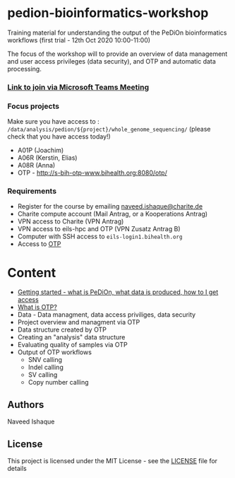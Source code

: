 # pedion-bioinformatics-workshop
Training material for understanding the output of the PeDiOn bioinformatics workflows (first trial - 12th Oct 2020 10:00-11:00)

The focus of the workshop will to provide an overview of data management and user access privileges (data security), and OTP and automatic data processing.

### [Link to join via Microsoft Teams Meeting](https://teams.microsoft.com/l/meetup-join/19%3adc6ee9195867464f94f57e6b33cfd602%40thread.tacv2/1602144919457?context=%7b%22Tid%22%3a%22afe91939-923e-432c-bc66-cbc3ec18d02c%22%2c%22Oid%22%3a%221298273b-1298-4d92-a14b-894d7df2a533%22%7d)

### Focus projects

Make sure you have access to : `/data/analysis/pedion/${project}/whole_genome_sequencing/` (please check that you have access today!)
-	A01P (Joachim)
-	A06R (Kerstin, Elias)
-	A08R (Anna)
-	OTP - http://s-bih-otp-www.bihealth.org:8080/otp/

### Requirements
- Register for the course by emailing naveed.ishaque@charite.de
- Charite compute account (Mail Antrag, or a Kooperations Antrag)
- VPN access to Charite (VPN Antrag)
- VPN access to eils-hpc and OTP (VPN Zusatz Antrag B)
- Computer with SSH access to `eils-login1.bihealth.org`
- Access to [OTP](http://s-bih-otp-www.bihealth.org:8080/otp/)

# Content

- [Getting started - what is PeDiOn, what data is produced, how to I get access](getting-started.md)
- [What is OTP?](what-is-OTP.md)
- Data - Data managment, data access priviliges, data security
- Project overview and managment via OTP
- Data structure created by OTP
- Creating an "analysis" data structure
-	Evaluating quality of samples via OTP
-	Output of OTP workflows
    - SNV calling
    - Indel calling
    - SV calling
    - Copy number calling

## Authors

Naveed Ishaque

## License

This project is licensed under the MIT License - see the [LICENSE](LICENSE) file for details
 
